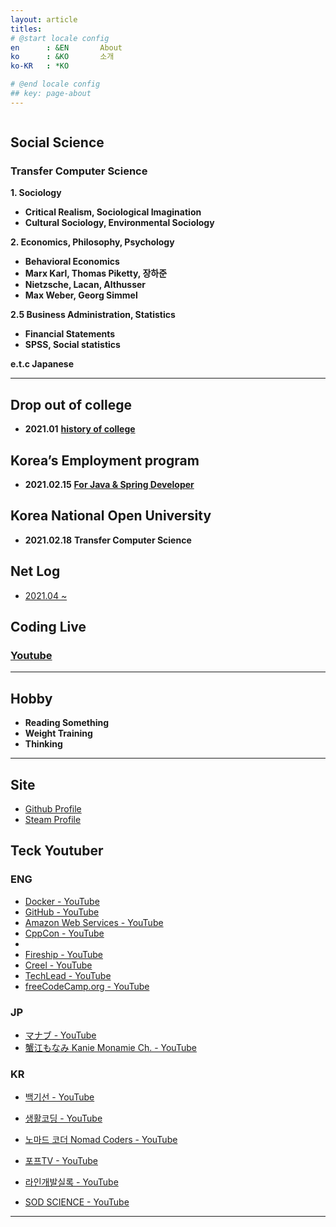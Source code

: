 ```yaml
---
layout: article
titles:
# @start locale config
en      : &EN       About
ko      : &KO       소개
ko-KR   : *KO

# @end locale config
## key: page-about
---
```


<img class="image image--xl" src=""/>

## Social Science
###  Transfer Computer Science

**1. Sociology**
* **Critical Realism, Sociological Imagination**
* **Cultural Sociology, Environmental Sociology**

**2. Economics, Philosophy, Psychology**
* **Behavioral Economics**
* **Marx Karl, Thomas Piketty, 장하준**
* **Nietzsche, Lacan, Althusser**
* **Max Weber, Georg Simmel**

**2.5 Business Administration, Statistics**
* **Financial Statements**
* **SPSS, Social statistics**

**e.t.c Japanese**

---

## Drop out of college
- **2021.01**
**[history of college](https://drive.google.com/drive/folders/1nLWG0jVPIDMdSjooCURjmgi1tkMRvpDz?usp=sharing)**

## Korea’s Employment program
- **2021.02.15**
**[For Java & Spring Developer](https://gangnam.greenart.co.kr/?cam_idx=1)**

## Korea National Open University
- **2021.02.18**
	**Transfer Computer Science**  

## Net Log  

- [2021.04 ~](https://drive.google.com/drive/folders/1ZnXMAOYxkmo9kN8_DMkouKdNG25gw87B?usp=sharing)  

## Coding Live  

### [Youtube](https://www.youtube.com/channel/UCpwGR4ulHCdlfOVQPZD3QCQ/featured)  

---
## Hobby

* **Reading Something**
* **Weight Training**
* **Thinking**

---
## Site

* [Github Profile](https://github.com/dongsub-joung)
* [Steam Profile](https://steamcommunity.com/profiles/76561198068103153/)

## Teck Youtuber  

### ENG  
* [Docker - YouTube](https://www.youtube.com/user/dockerrun)   
* [GitHub - YouTube](https://www.youtube.com/user/github)  
* [Amazon Web Services - YouTube](https://www.youtube.com/channel/UCd6MoB9NC6uYN2grvUNT-Zg)  
* [CppCon - YouTube](https://www.youtube.com/user/CppCon)  
*
* [Fireship - YouTube](https://www.youtube.com/channel/UCsBjURrPoezykLs9EqgamOA)  
* [Creel - YouTube](https://www.youtube.com/c/WhatsACreel/videos)  
* [TechLead - YouTube](https://www.youtube.com/channel/UC4xKdmAXFh4ACyhpiQ_3qBw)  
* [freeCodeCamp.org - YouTube](https://www.youtube.com/channel/UC8butISFwT-Wl7EV0hUK0BQ)  


### JP
* [マナブ - YouTube](https://www.youtube.com/channel/UCb9h8EpBlGHv9Z896fu4yeQ)  
* [蟹江もなみ Kanie Monamie Ch. - YouTube](https://www.youtube.com/channel/UC5OB45jE0XqRyXdGETY-2-w)  


### KR
* [백기선 - YouTube](https://www.youtube.com/channel/UCwjaZf1WggZdbczi36bWlBA)   
* [생활코딩 - YouTube](https://www.youtube.com/channel/UCvc8kv-i5fvFTJBFAk6n1SA)  
* [노마드 코더 Nomad Coders - YouTube](https://www.youtube.com/channel/UCUpJs89fSBXNolQGOYKn0YQ)  
* [포프TV - YouTube](https://www.youtube.com/channel/UC63J0Q5huHSlbNT3KxvAaHQ)  
* [라인개발실록 - YouTube](https://www.youtube.com/channel/UC4CjFOoZlYSaqMHEDFCKcXQ)  

* [SOD SCIENCE - YouTube](https://www.youtube.com/channel/UCSPMRoAphbObUYeDaX367Fg)

---
